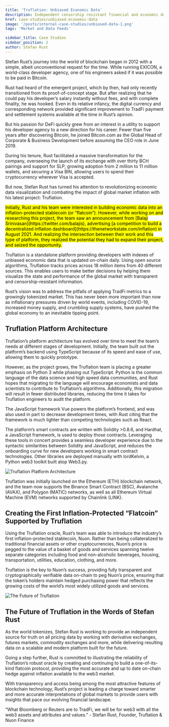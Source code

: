 ```yaml
---
title: 'Truflation: Unbiased Economic Data'
description: Independent censorship resistant financial and economic data on-chain.
href: case-studies/unbiased-economic-data
image: '/posts/internal-case-studies/unbiased-data-1.png'
tags: 'Market and Data Feeds'

sidebar_title: Case Studies
sidebar_position: 2
author: Stefan Rust
---
```


Stefan Rust’s journey into the world of blockchain began in 2012 with a simple, albeit unconventional request for the
time. While running EXICON, a world-class developer agency, one of his engineers asked if it was possible to be paid in
Bitcoin.

Rust had heard of the emergent project, which by then, had only recently transitioned from its proof-of-concept stage.
But after realizing that he could pay his developer’s salary instantly without fees, and with complete finality, he was
hooked. Even in its relative infancy, the digital currency and corresponding network provided significant improvement to
TradFi payment and settlement systems available at the time in Rust’s opinion.

But his passion for DeFi quickly grew from an interest in a utility to support his developer agency to a new direction
for his career. Fewer than five years after discovering Bitcoin, he joined Bitcoin.com as the Global Head of Corporate &
Business Development before assuming the CEO role in June 2019.

During his tenure, Rust facilitated a massive transformation for the company, overseeing the launch of its exchange with
over thirty BCH pairings and support for SLP, growing adoption from 2 million to 11 million wallets, and securing a Visa
BIN, allowing users to spend their cryptocurrency wherever Visa is accepted.

But now, Stefan Rust has turned his attention to revolutionizing economic data visualization and combating the impact of
global market inflation with his latest project: Truflation.

<mark>
Initially, Rust and his team were interested in building economic data into an inflation-protected stablecoin (or “flatcoin”). However, while working on and researching this project, the team saw an announcement from [Balaji Srinivasan](https://twitter.com/balajis), advertising [a competition to build a decentralized inflation dashboard](https://thenetworkstate.com/inflation) in August 2021. And realizing the intersection between their work and this type of platform, they realized the potential they had to expand their project, and seized the opportunity.
</mark>

Truflation is a standalone platform providing developers with indexes of unbiased economic data that is updated on-chain
daily. Using open source algorithms, Truflation tracks prices across 18 million items from 40 different sources. This
enables users to make better decisions by helping them visualize the state and performance of the global market with
transparent and censorship-resistant information.

Rust’s vision was to address the pitfalls of applying TradFi metrics to a growingly tokenized market. This has never
been more important than now as inflationary pressures driven by world events, including COVID-19, increased money
supply, and crumbling supply systems, have pushed the global economy to an inevitable tipping point.

## Truflation Platform Architecture

Truflation’s platform architecture has evolved over time to meet the team’s needs at different stages of development.
Initially, the team built out the platform’s backend using TypeScript because of its speed and ease of use, allowing
them to quickly prototype.

However, as the project grows, the Truflation team is placing a greater emphasis on Python 3 while phasing out
TypeScript. Python is the common language of the data science and high speed data communities, and Rust hopes that
migrating to the language will encourage economists and data scientists to contribute to Truflation’s algorithms.
Additionally, this migration will result in fewer distributed libraries, reducing the time it takes for Truflation
engineers to audit the platform.

The JavaScript framework Vue powers the platform’s frontend, and was also used in part to decrease development times,
with Rust citing that the framework is much lighter than competing technologies such as React.

The platform’s smart contracts are written with Solidity >0.8.6, and Hardhat, a JavaScript framework, is used to deploy
those contracts. Leveraging these tools in concert provides a seamless developer experience due to the syntactic
similarities between Solidity and JavaScript, and reduces the onboarding curve for new developers working in smart
contract technologies. Other libraries are deployed manually with lordKelvin, a Python web3 toolkit built atop Web3.py.

![Truflation Platform Architecture](/posts/internal-case-studies/truflation-1.png)

Truflation was initially launched on the Ethereum (ETH) blockchain network, and the team now supports the Binance Smart
Contract (BSC), Avalanche (AVAX), and Polygon (MATIC) networks, as well as all Ethereum Virtual Machine (EVM) networks
supported by Chainlink (LINK).

## Creating the First Inflation-Protected “Flatcoin” Supported by Truflation

Using the Truflation oracle, Rust’s team was able to introduce the industry’s first inflation-protected stablecoin,
Nuon. Rather than being collateralized to traditional financial assets or other cryptocurrencies, Nuon’s price is pegged
to the value of a basket of goods and services spanning twelve separate categories including food and non-alcoholic
beverages, housing, transportation, utilities, education, clothing, and more.

Truflation is the key to Nuon’s success, providing fully transparent and cryptographically verifiable data on-chain to
peg Nuon’s price, ensuring that the token’s holders maintain hedged purchasing power that reflects the growing costs of
the world’s most widely utilized goods and services.

![The Future of Truflation](/posts/internal-case-studies/truflation-2.png)

## The Future of Truflation in the Words of Stefan Rust

As the world tokenizes, Stefan Rust is working to provide an independent source for truth on all pricing data by working
with derivative exchanges, futures markets, commodity exchanges and more, while delivering resulting data on a scalable
and modern platform built for the future.

Going a step further, Rust is committed to illustrating the reliability of Truflation’s robust oracle by creating and
continuing to build a one-of-its-kind flatcoin protocol, providing the most accurate and up to date on-chain hedge
against inflation available to the web3 market.

With transparency and access being among the most attractive features of blockchain technology, Rust’s project is
leading a charge toward smarter and more accurate interpretations of global markets to provide users with insights that
pace our evolving financial landscape.

“What Bloomberg or Reuters are to TradFi, we will be for web3 with all the web3 assets and attributes and values.” -
Stefan Rust, Founder, Truflation & Nuon Finance
